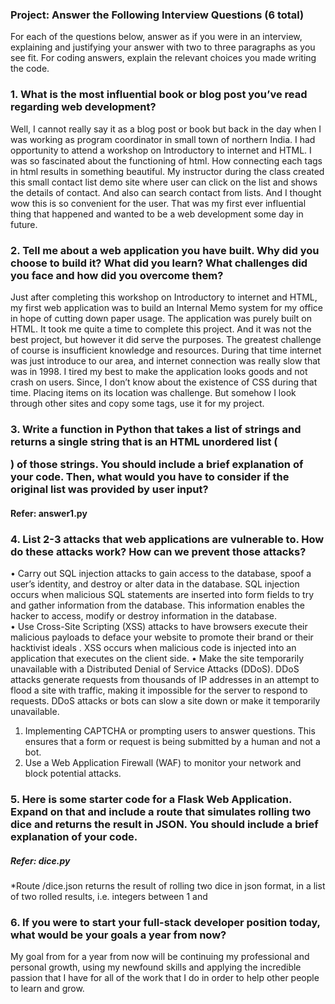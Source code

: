 ### Project: Answer the Following Interview Questions (6 total)
For each of the questions below, answer as if you were in an interview, explaining and justifying your answer with two to three paragraphs as you see fit. For coding answers, explain the relevant choices you made writing the code.

### 1. What is the most influential book or blog post you’ve read regarding web development?
Well, I cannot really say it as a blog post or book but back in the day when I was working as program coordinator in small town of northern India. I had opportunity to attend a workshop on Introductory to internet and HTML. I was so fascinated about the functioning of html. How connecting each tags in html results in something beautiful. My instructor during the class created this small contact list demo site where user can click on the list and shows the details of contact. And also can search contact from lists. And I thought wow this is so convenient for the user. That was my first ever influential thing that happened and wanted to be a web development some day in future.

### 2. Tell me about a web application you have built. Why did you choose to build it? What did you learn? What challenges did you face and how did you overcome them?

Just after completing this workshop on Introductory to internet and HTML, my first web application was to build an Internal Memo system for my office in hope of cutting down paper usage. The application was purely built on HTML. It took me quite a time to complete this project. And it was not the best project, but however it did serve the purposes. The greatest challenge of course is insufficient knowledge and resources. During that time internet was just introduce to our area, and internet connection was really slow that was in 1998. I tired my best to make the application looks goods and not crash on users. Since, I don’t know about the existence of CSS during that time. Placing items on its location was challenge. But somehow I look through other sites and copy some tags, use it for my project. 

### 3. Write a function in Python that takes a list of strings and returns a single string that is an HTML unordered list (<ul></ul>) of those strings. You should include a brief explanation of your code. Then, what would you have to consider if the original list was provided by user input?

#### Refer: answer1.py

### 4. List 2-3 attacks that web applications are vulnerable to. How do these attacks work? How can we prevent those attacks?
•	Carry out SQL injection attacks to gain access to the database, spoof a user’s identity, and destroy or alter data in the database. SQL injection occurs when malicious SQL statements are inserted into form fields to try and gather information from the database. This information enables the hacker to access, modify or destroy information in the database. \
•	Use Cross-Site Scripting (XSS) attacks to have browsers execute their malicious payloads to deface your website to promote their brand or their hacktivist ideals . XSS occurs when malicious code is injected into an application that executes on the client side.
•	Make the site temporarily unavailable with a Distributed Denial of Service Attacks (DDoS). DDoS attacks generate requests from thousands of IP addresses in an attempt to flood a site with traffic, making it impossible for the server to respond to requests. DDoS attacks or bots can slow a site down or make it temporarily unavailable.

1.	Implementing CAPTCHA or prompting users to answer questions. This ensures that a form or request is being submitted by a human and not a bot.
2.	Use a Web Application Firewall (WAF) to monitor your network and block potential attacks.

### 5. Here is some starter code for a Flask Web Application. Expand on that and include a route that simulates rolling two dice and returns the result in JSON. You should include a brief explanation of your code.

##### Refer: dice.py

*Route /dice.json returns the result of rolling two dice in json format, in a list of two rolled results, i.e. integers between 1 and 

### 6. If you were to start your full-stack developer position today, what would be your goals a year from now?
My goal from for a year from now will be continuing my professional and personal growth, using my newfound skills and applying the incredible passion that I have for all of the work that I do in order to help other people to learn and grow.

